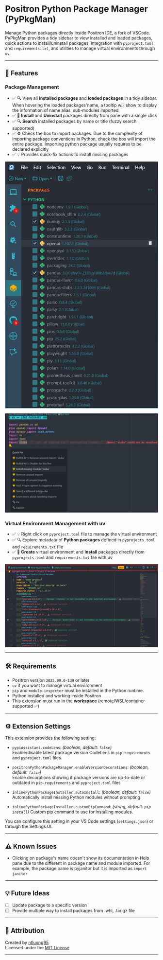 # Positron Python Package Manager (PyPkgMan)

Manage Python packages directly inside Positron IDE, a fork of VSCode. PyPkgMan provides a tidy sidebar to view installed and loaded packages, quick actions to install/uninstall packages, integration with `pyproject.toml` and `requirements.txt`, and utilities to manage virtual environments through `uv`.

---

## 🚀 Features

### Package Management

- ✅ 🔍 View all **installed packages** and **loaded packages** in a tidy sidebar. When hovering the loaded packages'name, a tooltip will show to display the information of name alias, sub-modules imported
- ✅ 🚀 **Install** and **Uninstall** packages directly from pane with a single click
- ✅ 🔍 **Search** installed packages by name or title (fuzzy search supported)
- ✅ ⚙️ Check the box to import packages. Due to the complexity of importing package conventions in Python, check the box will import the entire package. Importing python package usually requires to be declared explicitly
- ✅ 💡 Provides quick-fix actions to install missing packages

![](https://raw.githubusercontent.com/ntluong95/positron-python-package-manager/refs/heads/main/resources/screenshot.png)

![](https://raw.githubusercontent.com/ntluong95/positron-python-package-manager/refs/heads/main/resources/inline-installing.png)

### Virtual Environment Management with uv

- ✅ 💡 Right click on `pyproject.toml` file to manage the virtual environment
- ✅ 🔍 Explore metadata of **Python packages** defined in `pyprojects.toml` and `requirements.txt` file
- ✅ 🚀 **Create** virtual environment and **Install** packages directly from `pyprojects.toml` and `requirements.txt` file with uv

![](https://raw.githubusercontent.com/ntluong95/positron-python-package-manager/refs/heads/main/resources/pyproject.png)

---

## 🛠 Requirements

- Positron version `2025.09.0-139` or later
- `uv` if you want to manage virtual environment
- `pip` and `module-inspector` must be installed in the Python runtime.
- Python installed and working inside Positron
- This extension must run in the **workspace** (remote/WSL/container supported ✅)

---

## ⚙️ Extension Settings

This extension provides the following setting:

- `pypiAssistant.codeLens`: _(boolean, default: `false`)_  
  Enable/disable latest package version CodeLens in `pip-requirements` and `pyproject.toml` files.

- `positronPythonPackageManager.enableVersionDecorations`: _(boolean, default: `false`)_  
  Enable decorations showing if package versions are up-to-date or outdated in `pip-requirements` and `pyproject.toml` files

- `inlinePythonPackageInstaller.autoInstall`: _(boolean, default: `false`)_
  Automatically install missing Python modules without prompting.

- `inlinePythonPackageInstaller.customPipCommand`: _(string, default: `pip install`)_
  Custom pip command to use for installing modules.

You can configure this setting in your VS Code settings (`settings.json`) or through the Settings UI.

---

## ⚠️ Known Issues

- Clicking on package's name doesn't show its documentation in Help pane due to the different in package name and module imported. For example, the package name is pyjanitor but it is imported as `import janitor`

---

## 💡 Future Ideas

- [ ] Update package to a specific version
- [ ] Provide multiple way to install packages from .whl, .tar.gz file

---

## 🙏 Attribution

Created by [ntluong95](https://github.com/ntluong95)  
Licensed under the [MIT License](./LICENSE)

---
